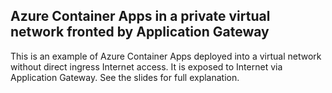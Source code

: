 ## Azure Container Apps in a private virtual network fronted by Application Gateway

This is an example of Azure Container Apps deployed into a virtual network without direct ingress Internet access. It is exposed to Internet via Application Gateway. See the slides for full explanation.
